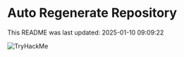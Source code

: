 # Auto Regenerate Repository

This README was last updated: 2025-01-10 09:09:22

 ![TryHackMe](https://tryhackme.com/badge/533634)